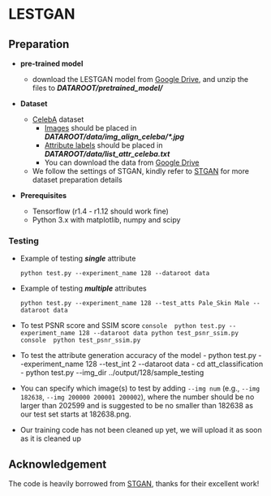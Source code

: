 # LESTGAN
## Preparation

- **pre-trained model**
    - download the LESTGAN model from [Google Drive](https://drive.google.com/file/d/1-U-Rb4hIG1mTsUbtVKPPH9oVBxgsPp21/view?usp=sharing), and unzip the files to ***DATAROOT/pretrained_model/***

- **Dataset**
    - [CelebA](http://openaccess.thecvf.com/content_iccv_2015/papers/Liu_Deep_Learning_Face_ICCV_2015_paper.pdf) dataset
        - [Images](https://drive.google.com/open?id=0B7EVK8r0v71pZjFTYXZWM3FlRnM) should be placed in ***DATAROOT/data/img_align_celeba/\*.jpg***
        - [Attribute labels](https://drive.google.com/open?id=0B7EVK8r0v71pblRyaVFSWGxPY0U) should be placed in ***DATAROOT/data/list_attr_celeba.txt***
        - You can download the data from [Google Drive](https://drive.google.com/file/d/1vBCgfJfeMRWp-6qS-gwlLKNqg-GVswar/view?usp=sharing)
    - We follow the settings of STGAN, kindly refer to [STGAN](https://github.com/csmliu/STGAN) for more dataset preparation details


- **Prerequisites**
    - Tensorflow (r1.4 - r1.12 should work fine)
    - Python 3.x with matplotlib, numpy and scipy


### Testing

- Example of testing ***single*** attribute

    ```console
    python test.py --experiment_name 128 --dataroot data
    ```

- Example of testing ***multiple*** attributes

    ```console
    python test.py --experiment_name 128 --test_atts Pale_Skin Male --dataroot data
    ```
    
- To test PSNR score and SSIM score
        ```console 
        python test.py --experiment_name 128 --dataroot data
        python test_psnr_ssim.py
        ```
        ```console 
        python test_psnr_ssim.py
        ```
    
- To test the attribute generation accuracy of the model
        - python test.py --experiment_name 128 --test_int 2 --dataroot data
        - cd att_classification
        - python test.py --img_dir ../output/128/sample_testing

- You can specify which image(s) to test by adding `--img num` (e.g., `--img 182638`, `--img 200000 200001 200002`), where the number should be no larger than 202599 and is suggested to be no smaller than 182638 as our test set starts at 182638.png.


- Our training code has not been cleaned up yet, we will upload it as soon as it is cleaned up


## Acknowledgement
The code is heavily borrowed from [STGAN](https://github.com/csmliu/STGAN), thanks for their excellent work!
